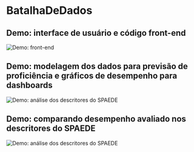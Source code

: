 # BatalhaDeDados

## Demo: interface de usuário e código front-end

![Demo: front-end](https://youtu.be/EQ2qZm6TrNA)


## Demo: modelagem dos dados para previsão de proficiência e gráficos de desempenho para dashboards

![Demo: análise dos descritores do SPAEDE](https://youtu.be/NugsZIxKQ20)

## Demo: comparando desempenho avaliado nos descritores do SPAEDE

![Demo: análise dos descritores do SPAEDE](https://youtu.be/fW2e8S7Xx8E)
